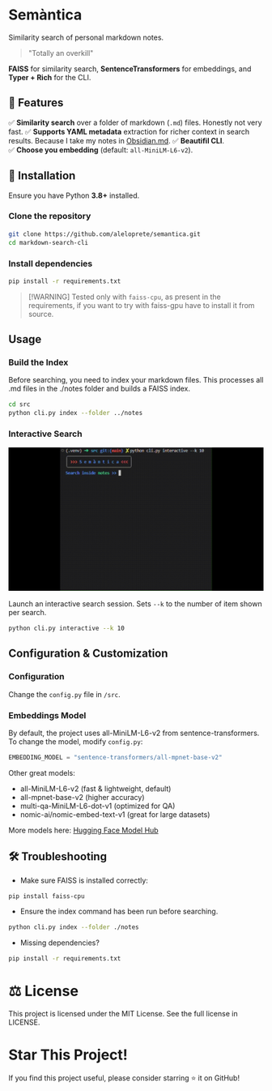 # Semàntica

Similarity search of personal markdown notes.

> "Totally an overkill"

**FAISS** for similarity search, **SentenceTransformers** for embeddings, and **Typer + Rich** for the CLI.

## 🚀 Features

✅ **Similarity search** over a folder of markdown (`.md`) files. Honestly not very fast.
✅ **Supports YAML metadata** extraction for richer context in search results. Because I take my notes in [Obsidian.md](htps://obsidian.md).
✅ **Beautifil CLI**.  
✅ **Choose you embedding** (default: `all-MiniLM-L6-v2`).  

## 📌 Installation

Ensure you have Python **3.8+** installed.

### Clone the repository

```bash
git clone https://github.com/aleloprete/semantica.git
cd markdown-search-cli
```

### Install dependencies

```bash
pip install -r requirements.txt
```

> [!WARNING] Tested only with `faiss-cpu`, as present in the requirements, if you want to try with faiss-gpu have to install it from source.


## Usage

### Build the Index

Before searching, you need to index your markdown files. This processes all .md files in the ./notes folder and builds a FAISS index.

```bash
cd src
python cli.py index --folder ../notes
```

### Interactive Search

![Search Demo](demo.gif)

Launch an interactive search session. Sets `--k` to the number of item shown per search.

```bash
python cli.py interactive --k 10
``` 

## Configuration & Customization

### Configuration

Change the `config.py` file in `/src`.

### Embeddings Model

By default, the project uses all-MiniLM-L6-v2 from sentence-transformers. To change the model, modify `config.py`:

```python
EMBEDDING_MODEL = "sentence-transformers/all-mpnet-base-v2"
```

Other great models:

- all-MiniLM-L6-v2 (fast & lightweight, default)
- all-mpnet-base-v2 (higher accuracy)
- multi-qa-MiniLM-L6-dot-v1 (optimized for QA)
- nomic-ai/nomic-embed-text-v1 (great for large datasets)

More models here: [Hugging Face Model Hub](https://huggingface.co/docs/hub/models-the-hub)

## 🛠️ Troubleshooting

- Make sure FAISS is installed correctly:

```bash
pip install faiss-cpu
```

- Ensure the index command has been run before searching.

```bash
python cli.py index --folder ./notes
```

- Missing dependencies?

```bash
pip install -r requirements.txt
```

# ⚖️ License

This project is licensed under the MIT License.
See the full license in LICENSE.

# Star This Project!

If you find this project useful, please consider starring ⭐ it on GitHub!
